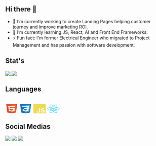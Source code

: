## Hi there 👋

- 🔭 I’m currently working to create Landing Pages helping customer journey and improve marketing ROI.
- 🌱 I’m currently learning JS, React, AI and Front End Frameworks.
- ⚡ Fun fact: I'm former Electrical Engineer who migrated to Project Management and has passion with software development.

## Stat's

<a href="https://github.com/anuraghazra/github-readme-stats">
  <img height=170em align="center" src="https://github-readme-stats.vercel.app/api?username=gcrozatti&show_icons=true&theme=merko" />
</a>
<a href="https://github.com/anuraghazra/convoychat">
  <img height=170em align="center" src="https://github-readme-stats.vercel.app/api/top-langs?username=gcrozatti&hide_progress=true&layout=compact&langs_count=8&theme=merko&card_width=320" />
</a>

## Languages

<div style="display: inline_block"><br>
  <img align="center" alt="gcrozatti-HTML" height="30" width="40" src="https://raw.githubusercontent.com/devicons/devicon/master/icons/html5/html5-original.svg">
  <img align="center" alt="gcrozatti-CSS" height="30" width="40" src="https://raw.githubusercontent.com/devicons/devicon/master/icons/css3/css3-original.svg">
  <img align="center" alt="gcrozatti-Js" height="30" width="40" src="https://raw.githubusercontent.com/devicons/devicon/master/icons/javascript/javascript-plain.svg">
  <img align="center" alt="gcrozatti-React" height="30" width="40" src="https://raw.githubusercontent.com/devicons/devicon/master/icons/react/react-original.svg">
</div>

## Social Medias

<div> 
  <a href="https://instagram.com/gcrozatti" target="_blank"><img src="https://img.shields.io/badge/-Instagram-%23E4405F?style=for-the-badge&logo=instagram&logoColor=white" target="_blank"></a>
  <a href = "mailto:crozatti.gabriel@gmail.com"><img src="https://img.shields.io/badge/-Gmail-%23333?style=for-the-badge&logo=gmail&logoColor=white" target="_blank"></a>
  <a href="https://www.linkedin.com/in/gcrozatti" target="_blank"><img src="https://img.shields.io/badge/-LinkedIn-%230077B5?style=for-the-badge&logo=linkedin&logoColor=white" target="_blank"></a>
</div>
